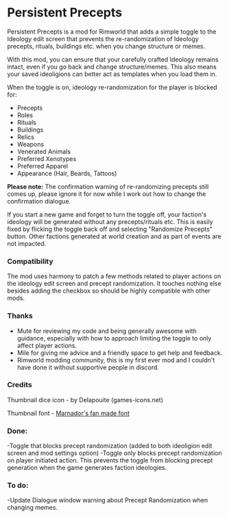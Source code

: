 # Persistent Precepts
Persistent Precepts is a mod for Rimworld that adds a simple toggle to the Ideology edit screen that prevents the re-randomization of Ideology precepts, rituals, buildings etc. when you change structure or memes.

With this mod, you can ensure that your carefully crafted Ideology remains intact, even if you go back and change structure/memes. This also means your saved ideoligions can better act as templates when you load them in.

When the toggle is on, ideology re-randomization for the player is blocked for:
- Precepts
- Roles
-	Rituals
- Buildings
- Relics
-	Weapons
-	Venerated Animals
-	Preferred Xenotypes
-	Preferred Apparel
-	Appearance (Hair, Beards, Tattoos)

**Please note:** The confirmation warning of re-randomizing precepts still comes up, please ignore it for now while I work out how to change the confirmation dialogue. 

If you start a new game and forget to turn the toggle off, your faction's ideology will be generated without any precepts/rituals etc. This is easily fixed by flicking the toggle back off and selecting "Randomize Precepts" button. Other factions generated at world creation and as part of events are not impacted.

### Compatibility
The mod uses harmony to patch a few methods related to player actions on the ideology edit screen and precept randomization. It touches nothing else besides adding the checkbox so should be highly compatible with other mods.

### Thanks
- Mute for reviewing my code and being generally awesome with guidance, especially with how to approach limiting the toggle to only affect player actions.
- Mile for giving me advice and a friendly space to get help and feedback.
- Rimworld modding community, this is my first ever mod and I couldn't have done it without supportive people in discord.

### Credits
Thumbnail dice icon - by Delapouite (games-icons.net)

Thumbnail font - [Marnador's fan made font](https://ludeon.com/forums/index.php?topic=11022.0)
  
 ### Done:
-Toggle that blocks precept randomization (added to both ideoligion edit screen and mod settings option)
-Toggle only blocks precept randomization on player initiated action. This prevents the toggle from blocking precept generation when the game generates faction ideologies.

### To do:
-Update Dialogue window warning about Precept Randomization when changing memes.
